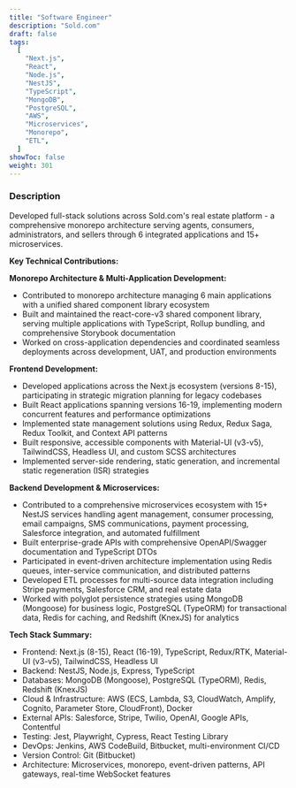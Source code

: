 ```yaml
---
title: "Software Engineer"
description: "Sold.com"
draft: false
tags:
  [
    "Next.js",
    "React",
    "Node.js",
    "NestJS",
    "TypeScript",
    "MongoDB",
    "PostgreSQL",
    "AWS",
    "Microservices",
    "Monorepo",
    "ETL",
  ]
showToc: false
weight: 301
---
```


### Description

Developed full-stack solutions across Sold.com's real estate platform - a comprehensive monorepo architecture serving agents, consumers, administrators, and sellers through 6 integrated applications and 15+ microservices.

**Key Technical Contributions:**

**Monorepo Architecture & Multi-Application Development:**

- Contributed to monorepo architecture managing 6 main applications with a unified shared component library ecosystem
- Built and maintained the react-core-v3 shared component library, serving multiple applications with TypeScript, Rollup bundling, and comprehensive Storybook documentation
- Worked on cross-application dependencies and coordinated seamless deployments across development, UAT, and production environments

**Frontend Development:**

- Developed applications across the Next.js ecosystem (versions 8-15), participating in strategic migration planning for legacy codebases
- Built React applications spanning versions 16-19, implementing modern concurrent features and performance optimizations
- Implemented state management solutions using Redux, Redux Saga, Redux Toolkit, and Context API patterns
- Built responsive, accessible components with Material-UI (v3-v5), TailwindCSS, Headless UI, and custom SCSS architectures
- Implemented server-side rendering, static generation, and incremental static regeneration (ISR) strategies

**Backend Development & Microservices:**

- Contributed to a comprehensive microservices ecosystem with 15+ NestJS services handling agent management, consumer processing, email campaigns, SMS communications, payment processing, Salesforce integration, and automated fulfillment
- Built enterprise-grade APIs with comprehensive OpenAPI/Swagger documentation and TypeScript DTOs
- Participated in event-driven architecture implementation using Redis queues, inter-service communication, and distributed patterns
- Developed ETL processes for multi-source data integration including Stripe payments, Salesforce CRM, and real estate data
- Worked with polyglot persistence strategies using MongoDB (Mongoose) for business logic, PostgreSQL (TypeORM) for transactional data, Redis for caching, and Redshift (KnexJS) for analytics

**Tech Stack Summary:**

- Frontend: Next.js (8-15), React (16-19), TypeScript, Redux/RTK, Material-UI (v3-v5), TailwindCSS, Headless UI
- Backend: NestJS, Node.js, Express, TypeScript
- Databases: MongoDB (Mongoose), PostgreSQL (TypeORM), Redis, Redshift (KnexJS)
- Cloud & Infrastructure: AWS (ECS, Lambda, S3, CloudWatch, Amplify, Cognito, Parameter Store, CloudFront), Docker
- External APIs: Salesforce, Stripe, Twilio, OpenAI, Google APIs, Contentful
- Testing: Jest, Playwright, Cypress, React Testing Library
- DevOps: Jenkins, AWS CodeBuild, Bitbucket, multi-environment CI/CD
- Version Control: Git (Bitbucket)
- Architecture: Microservices, monorepo, event-driven patterns, API gateways, real-time WebSocket features
